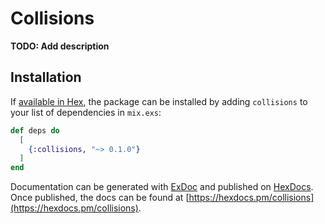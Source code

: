 # Collisions

**TODO: Add description**

## Installation

If [available in Hex](https://hex.pm/docs/publish), the package can be installed
by adding `collisions` to your list of dependencies in `mix.exs`:

```elixir
def deps do
  [
    {:collisions, "~> 0.1.0"}
  ]
end
```

Documentation can be generated with [ExDoc](https://github.com/elixir-lang/ex_doc)
and published on [HexDocs](https://hexdocs.pm). Once published, the docs can
be found at [https://hexdocs.pm/collisions](https://hexdocs.pm/collisions).

